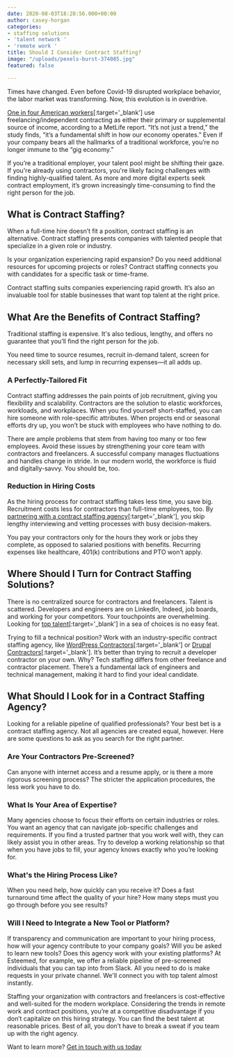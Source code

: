 ```yaml
---
date: 2020-08-03T18:28:56.000+00:00
author: casey-horgan
categories:
- staffing solutions
- 'talent network '
- 'remote work '
title: Should I Consider Contract Staffing?
image: "/uploads/pexels-burst-374085.jpg"
featured: false

---
```

Times have changed. Even before Covid-19 disrupted workplace behavior, the labor market was transforming. Now, this evolution is in overdrive.

[One in four American workers](https://www.metlife.com/content/dam/metlifecom/us/ebts/pdf/MetLife_EBTS-GigReport_2019.pdf "MetLife Gig Report")\[:target='_blank'\] use freelancing/independent contracting as either their primary or supplemental source of income, according to a MetLife report. “It’s not just a trend,” the study finds, “it’s a fundamental shift in how our economy operates.” Even if your company bears all the hallmarks of a traditional workforce, you’re no longer immune to the “gig economy.”

If you’re a traditional employer, your talent pool might be shifting their gaze. If you're already using contractors, you're likely facing challenges with finding highly-qualified talent.  As more and more digital experts seek contract employment, it’s grown increasingly time-consuming to find the right person for the job.

## **What is Contract Staffing?**

When a full-time hire doesn’t fit a position, contract staffing is an alternative. Contract staffing presents companies with talented people that specialize in a given role or industry.

Is your organization experiencing rapid expansion? Do you need additional resources for upcoming projects or roles? Contract staffing connects you with candidates for a specific task or time-frame.

Contract staffing suits companies experiencing rapid growth. It’s also an invaluable tool for stable businesses that want top talent at the right price.

## **What Are the Benefits of Contract Staffing?**

Traditional staffing is expensive. It's also tedious, lengthy, and offers no guarantee that you’ll find the right person for the job.

You need time to source resumes, recruit in-demand talent, screen for necessary skill sets, and lump in recurring expenses—it all adds up.

### **A Perfectly-Tailored Fit**

Contract staffing addresses the pain points of job recruitment, giving you flexibility and scalability. Contractors are the solution to elastic workforces, workloads, and workplaces. When you find yourself short-staffed, you can hire someone with role-specific attributes. When projects end or seasonal efforts dry up, you won’t be stuck with employees who have nothing to do.

There are ample problems that stem from having too many or too few employees. Avoid these issues by strengthening your core team with contractors and freelancers. A successful company manages fluctuations and handles change in stride. In our modern world, the workforce is fluid and digitally-savvy. You should be, too.

### **Reduction in Hiring Costs**

As the hiring process for contract staffing takes less time, you save big. Recruitment costs less for contractors than full-time employees, too. By [partnering with a contract staffing agency](https://esteemed.io/blog/2020/08/01/can-remote-work-increase-employee-productivity/ "Partner with us! ")\[:target='_blank'\], you skip lengthy interviewing and vetting processes with busy decision-makers.

You pay your contractors only for the hours they work or jobs they complete, as opposed to salaried positions with benefits. Recurring expenses like healthcare, 401(k) contributions and PTO won’t apply.

## **Where Should I Turn for Contract Staffing Solutions?**

There is no centralized source for contractors and freelancers. Talent is scattered. Developers and engineers are on LinkedIn, Indeed, job boards, and working for your competitors. Your touchpoints are overwhelming. Looking for [top talent](https://esteemed.io/blog/2020/07/25/5-reasons-why-you-should-join-a-talent-network/ "Learn more about our Talent Network.")\[:target='_blank'\] in a sea of choices is no easy feat.

Trying to fill a technical position? Work with an industry-specific contract staffing agency, like [WordPress Contractors](https://app.wpcontractors.com "Visit WPContractors!")\[:target='_blank'\] or [Drupal Contractors](app.drupalcontractors.com "Visit DrupalContractors!")\[:target='_blank'\]. It’s better than trying to recruit a developer contractor on your own. Why? Tech staffing differs from other freelance and contractor placement. There’s a fundamental lack of engineers and technical management, making it hard to find your ideal candidate.

## **What Should I Look for in a Contract Staffing Agency?**

Looking for a reliable pipeline of qualified professionals? Your best bet is a contract staffing agency. Not all agencies are created equal, however. Here are some questions to ask as you search for the right partner.

### **Are Your Contractors Pre-Screened?**

Can anyone with internet access and a resume apply, or is there a more rigorous screening process? The stricter the application procedures, the less work you have to do.

### **What Is Your Area of Expertise?**

Many agencies choose to focus their efforts on certain industries or roles. You want an agency that can navigate job-specific challenges and requirements. If you find a trusted partner that you work well with, they can likely assist you in other areas. Try to develop a working relationship so that when you have jobs to fill, your agency knows exactly who you’re looking for.

### **What's the Hiring Process Like?**

When you need help, how quickly can you receive it? Does a fast turnaround time affect the quality of your hire? How many steps must you go through before you see results?

### **Will I Need to Integrate a New Tool or Platform?**

If transparency and communication are important to your hiring process, how will your agency contribute to your company goals? Will you be asked to learn new tools? Does this agency work with your existing platforms? At Esteemed, for example, we offer a reliable pipeline of pre-screened individuals that you can tap into from Slack. All you need to do is make requests in your private channel. We'll connect you with top talent almost instantly.

Staffing your organization with contractors and freelancers is cost-effective and well-suited for the modern workplace. Considering the trends in remote work and contract positions, you’re at a competitive disadvantage if you don’t capitalize on this hiring strategy. You can find the best talent at reasonable prices. Best of all, you don’t have to break a sweat if you team up with the right agency.

Want to learn more? <a href="https://esteemed.io/sales/schedule-demo/" target="_blank" title="Get in touch">Get in touch with us today</a>